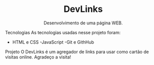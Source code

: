 <h1 align="center">DevLinks</h1>

<p align="center">Desenvolvimento de uma página WEB.</p>

 Tecnologias 
 As tecnologias usadas nesse projeto foram: 
 - HTML e CSS
 -JavaScript
 -Git e GithHub

 Projeto
 O DevLinks é um agregador de links para usar como cartão de visitas online.
 Agradeço a visita!
 
